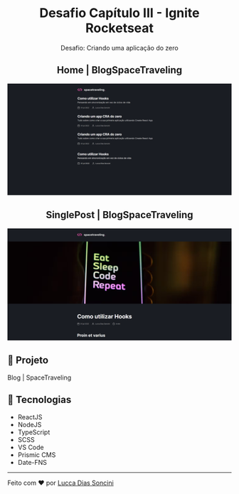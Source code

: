 <h1 align="center">
	Desafio Capítulo III - Ignite Rocketseat
</h1>

<p align="center">Desafio: Criando uma aplicação do zero</p>

<p align="center">
    <h2 align="center">
      Home | BlogSpaceTraveling
    </h2>
		<img alt="License" src="https://github.com/Luccasoncini/Desafio-Criando-uma-aplica-o-do-zero/blob/master/public/homeSpacetraveling.png">
    <h2 align="center">
      SinglePost | BlogSpaceTraveling
    </h2>
		<img alt="License" src="https://github.com/Luccasoncini/Desafio-Criando-uma-aplica-o-do-zero/blob/master/public/singlePostSpaceTraveling.png">
</p>

## 🚀 Projeto

Blog | SpaceTraveling

## 🔧 Tecnologias

- ReactJS
- NodeJS
- TypeScript
- SCSS
- VS Code
- Prismic CMS
- Date-FNS

---

Feito com ♥ por <a href="https://luccadiassoncini.vercel.app/">Lucca Dias Soncini</a>
